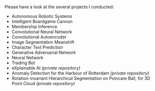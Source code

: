### <!-- Hi, I'm Pierre, a Business Engineer and master graduate of **Artificial Intelligence** <!-- at Maastricht University! -->

### <!-- Currently on a study abroad at Université Paris Dauphine - PSL :milky_way: <br> Next up, presentation at the WCCI 2022 conference in Padua :globe_with_meridians:-->

Please have a look at the several projects I conducted:
- Autonomous Robotic Systems
- Intelligent Boardgame Cannon
- Membership Inference
- Convolutional Neural Network
- Convolutional Autoencoder
- Image Segmentation Meanshift
- Character Text Prediction
- Generative Adversarial Network
- Neural Network
- Trading Bot
- eXplainable AI *(private repository)*
- Anomaly Detection for the Harbour of Rotterdam *(private repository)*
- Rotation-invariant Hierarchical Segmentation on Poincare Ball, for 3D Point Cloud *(private repository)*
